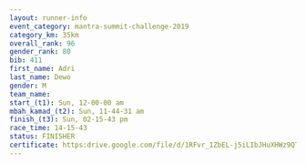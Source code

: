 ```yaml
---
layout: runner-info 
event_category: mantra-summit-challenge-2019 
category_km: 35km 
overall_rank: 96
gender_rank: 80
bib: 411
first_name: Adri
last_name: Dewo
gender: M
team_name: 
start_(t1): Sun, 12-00-00 am
mbah_kamad_(t2): Sun, 11-44-31 am
finish_(t3): Sun, 02-15-43 pm
race_time: 14-15-43
status: FINISHER
certificate: https:drive.google.com/file/d/1RFvr_1ZbEL-j5iLIbJHuXHWz9QTPHJcR/view?usp=sharing
---
```

